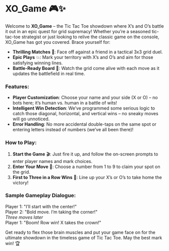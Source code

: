 # XO_Game 🎮✨

Welcome to **XO_Game** – the Tic Tac Toe showdown where X’s and O’s battle it out in an epic quest for grid supremacy! Whether you’re a seasoned tic-tac-toe strategist or just looking to relive the classic game on the console, XO_Game has got you covered. Brace yourself for:

- **Thrilling Matches** 🤼: Face off against a friend in a tactical 3x3 grid duel.
- **Epic Plays** 💥: Mark your territory with X’s and O’s and aim for those satisfying winning lines.
- **Battle-Ready Board** 🎲: Watch the grid come alive with each move as it updates the battlefield in real time.

### Features:
- **Player Customization**: Choose your name and your side (X or O) – no bots here; it’s human vs. human in a battle of wits!
- **Intelligent Win Detection**: We’ve programmed some serious logic to catch those diagonal, horizontal, and vertical wins – no sneaky moves will go unnoticed.
- **Error Handling**: No more accidental double-taps on the same spot or entering letters instead of numbers (we’ve all been there)!

### How to Play:
1. **Start the Game** 🎬: Just fire it up, and follow the on-screen prompts to enter player names and mark choices.
2. **Enter Your Move** 📍: Choose a number from 1 to 9 to claim your spot on the grid.
3. **First to Three in a Row Wins** 🎉: Line up your X’s or O’s to take home the victory!

### Sample Gameplay Dialogue:
Player 1: "I’ll start with the center!"  
Player 2: "Bold move. I’m taking the corner!"  
*Three moves later*  
Player 1: "Boom! Row win! X takes the crown!"

Get ready to flex those brain muscles and put your game face on for the ultimate showdown in the timeless game of Tic Tac Toe. May the best mark win! 🏆
